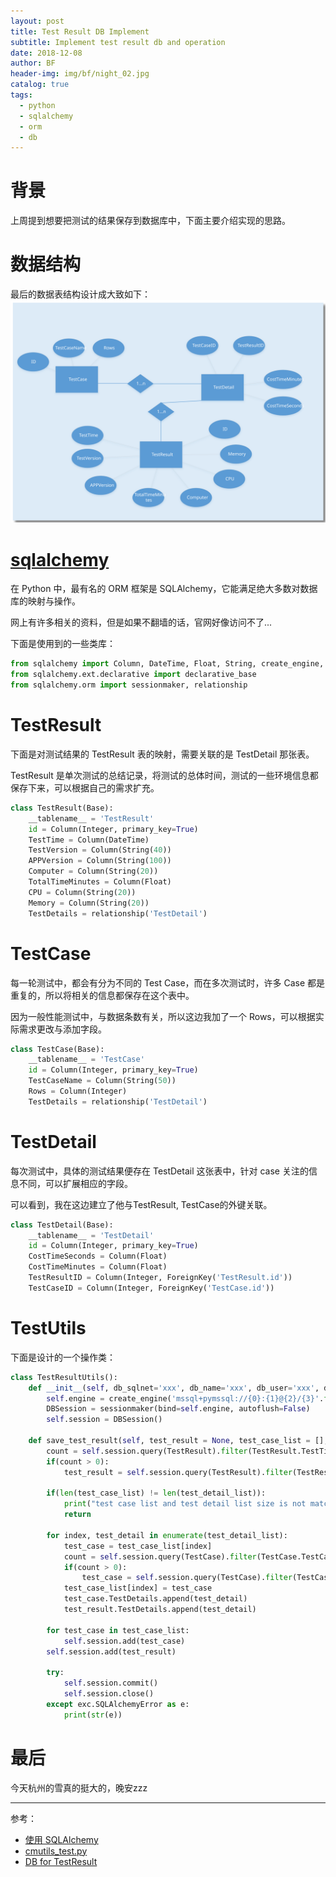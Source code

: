 ```yaml
---
layout: post
title: Test Result DB Implement
subtitle: Implement test result db and operation
date: 2018-12-08
author: BF
header-img: img/bf/night_02.jpg
catalog: true
tags:
  - python
  - sqlalchemy
  - orm
  - db
---
```


# 背景

上周提到想要把测试的结果保存到数据库中，下面主要介绍实现的思路。

# 数据结构

最后的数据表结构设计成大致如下：
![TestResultDBDesign](/img/post/2018/12/2018-12-08-TestResultDBDesign.svg)

# [sqlalchemy](https://www.sqlalchemy.org/)

在 Python 中，最有名的 ORM 框架是 SQLAlchemy，它能满足绝大多数对数据库的映射与操作。

网上有许多相关的资料，但是如果不翻墙的话，官网好像访问不了...

下面是使用到的一些类库：

```python
from sqlalchemy import Column, DateTime, Float, String, create_engine, Integer, ForeignKey, exists, exc
from sqlalchemy.ext.declarative import declarative_base
from sqlalchemy.orm import sessionmaker, relationship
```

# TestResult

下面是对测试结果的 TestResult 表的映射，需要关联的是 TestDetail 那张表。

TestResult 是单次测试的总结记录，将测试的总体时间，测试的一些环境信息都保存下来，可以根据自己的需求扩充。

```python
class TestResult(Base):
    __tablename__ = 'TestResult'
    id = Column(Integer, primary_key=True)
    TestTime = Column(DateTime)
    TestVersion = Column(String(40))
    APPVersion = Column(String(100))
    Computer = Column(String(20))
    TotalTimeMinutes = Column(Float)
    CPU = Column(String(20))
    Memory = Column(String(20))
    TestDetails = relationship('TestDetail')
```

# TestCase

每一轮测试中，都会有分为不同的 Test Case，而在多次测试时，许多 Case 都是重复的，所以将相关的信息都保存在这个表中。

因为一般性能测试中，与数据条数有关，所以这边我加了一个 Rows，可以根据实际需求更改与添加字段。

```python
class TestCase(Base):
    __tablename__ = 'TestCase'
    id = Column(Integer, primary_key=True)
    TestCaseName = Column(String(50))
    Rows = Column(Integer)
    TestDetails = relationship('TestDetail')
```

# TestDetail

每次测试中，具体的测试结果便存在 TestDetail 这张表中，针对 case 关注的信息不同，可以扩展相应的字段。

可以看到，我在这边建立了他与TestResult, TestCase的外键关联。

```python
class TestDetail(Base):
    __tablename__ = 'TestDetail'
    id = Column(Integer, primary_key=True)
    CostTimeSeconds = Column(Float)
    CostTimeMinutes = Column(Float)
    TestResultID = Column(Integer, ForeignKey('TestResult.id'))
    TestCaseID = Column(Integer, ForeignKey('TestCase.id'))
```

# TestUtils

下面是设计的一个操作类：

```python
class TestResultUtils():
    def __init__(self, db_sqlnet='xxx', db_name='xxx', db_user='xxx', db_password='xxx'):
        self.engine = create_engine('mssql+pymssql://{0}:{1}@{2}/{3}'.format(db_user, db_password, db_sqlnet, db_name))
        DBSession = sessionmaker(bind=self.engine, autoflush=False)
        self.session = DBSession()

    def save_test_result(self, test_result = None, test_case_list = [], test_detail_list = []):
        count = self.session.query(TestResult).filter(TestResult.TestTime == test_result.TestTime).count()
        if(count > 0):
            test_result = self.session.query(TestResult).filter(TestResult.TestTime == test_result.TestTime).first()

        if(len(test_case_list) != len(test_detail_list)):
            print("test case list and test detail list size is not matched.")
            return

        for index, test_detail in enumerate(test_detail_list):
            test_case = test_case_list[index]
            count = self.session.query(TestCase).filter(TestCase.TestCaseName == test_case_list[index].TestCaseName and TestCase.Rows == test_case_list[index].TestCaseName.Rows).count()
            if(count > 0):
                test_case = self.session.query(TestCase).filter(TestCase.TestCaseName == test_case_list[index].TestCaseName and TestCase.Rows == test_case_list[index].TestCaseName.Rows).first()
            test_case_list[index] = test_case
            test_case.TestDetails.append(test_detail)
            test_result.TestDetails.append(test_detail)

        for test_case in test_case_list:
            self.session.add(test_case)
        self.session.add(test_result)

        try:
            self.session.commit()
            self.session.close()
        except exc.SQLAlchemyError as e:
            print(str(e))
```

# 最后

今天杭州的雪真的挺大的，晚安zzz

---
参考：

- [使用 SQLAlchemy](https://www.liaoxuefeng.com/wiki/001374738125095c955c1e6d8bb493182103fac9270762a000/0014021031294178f993c85204e4d1b81ab032070641ce5000)
- [cmutils_test.py](https://github.com/bearfly1990/PowerScript/blob/master/Python3/mylib/cmutils_test.py)
- [DB for TestResult](https://bearfly1990.github.io/2018/12/02/TestResultDBDesign/)